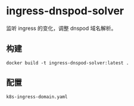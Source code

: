 # ingress-dnspod-solver

监听 ingress 的变化，调整 dnspod 域名解析。



## 构建

```shell
docker build -t ingress-dnspod-solver:latest .
```



## 配置

`k8s-ingress-domain.yaml`
